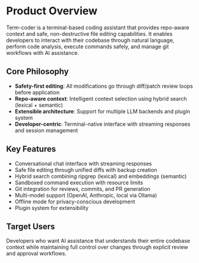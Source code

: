 # Product Overview

Term-coder is a terminal-based coding assistant that provides repo-aware context and safe, non-destructive file editing capabilities. It enables developers to interact with their codebase through natural language, perform code analysis, execute commands safely, and manage git workflows with AI assistance.

## Core Philosophy

- **Safety-first editing**: All modifications go through diff/patch review loops before application
- **Repo-aware context**: Intelligent context selection using hybrid search (lexical + semantic)
- **Extensible architecture**: Support for multiple LLM backends and plugin system
- **Developer-centric**: Terminal-native interface with streaming responses and session management

## Key Features

- Conversational chat interface with streaming responses
- Safe file editing through unified diffs with backup creation
- Hybrid search combining ripgrep (lexical) and embeddings (semantic)
- Sandboxed command execution with resource limits
- Git integration for reviews, commits, and PR generation
- Multi-model support (OpenAI, Anthropic, local via Ollama)
- Offline mode for privacy-conscious development
- Plugin system for extensibility

## Target Users

Developers who want AI assistance that understands their entire codebase context while maintaining full control over changes through explicit review and approval workflows.